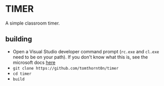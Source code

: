 # TIMER
A simple classroom timer.

## building
* Open a Visual Studio developer command prompt (`rc.exe` and `cl.exe` need to be on your path). If you don't know what this is, see the microsoft docs [here](https://docs.microsoft.com/en-us/visualstudio/ide/reference/command-prompt-powershell?view=vs-2019)
* `git clone https://github.com/tomthornt0n/timer`
* `cd timer`
* `build`


